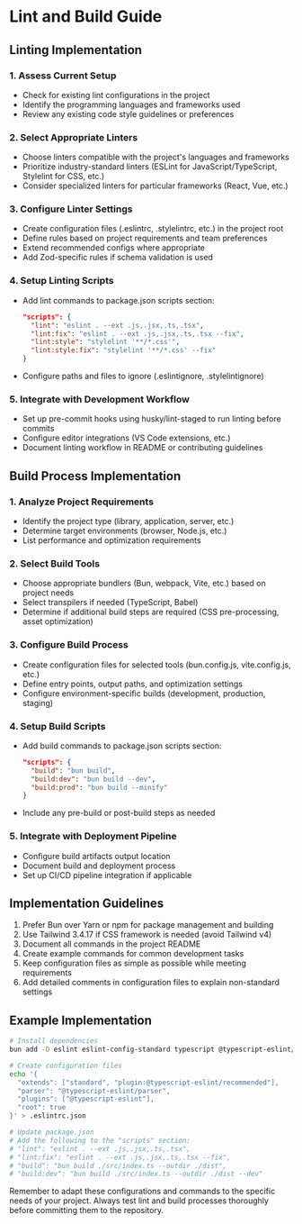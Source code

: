 # Lint and Build Guide

## Linting Implementation

### 1. Assess Current Setup
- Check for existing lint configurations in the project
- Identify the programming languages and frameworks used
- Review any existing code style guidelines or preferences

### 2. Select Appropriate Linters
- Choose linters compatible with the project's languages and frameworks
- Prioritize industry-standard linters (ESLint for JavaScript/TypeScript, Stylelint for CSS, etc.)
- Consider specialized linters for particular frameworks (React, Vue, etc.)

### 3. Configure Linter Settings
- Create configuration files (.eslintrc, .stylelintrc, etc.) in the project root
- Define rules based on project requirements and team preferences
- Extend recommended configs where appropriate
- Add Zod-specific rules if schema validation is used

### 4. Setup Linting Scripts
- Add lint commands to package.json scripts section:
  ```json
  "scripts": {
    "lint": "eslint . --ext .js,.jsx,.ts,.tsx",
    "lint:fix": "eslint . --ext .js,.jsx,.ts,.tsx --fix",
    "lint:style": "stylelint '**/*.css'",
    "lint:style:fix": "stylelint '**/*.css' --fix"
  }
  ```
- Configure paths and files to ignore (.eslintignore, .stylelintignore)

### 5. Integrate with Development Workflow
- Set up pre-commit hooks using husky/lint-staged to run linting before commits
- Configure editor integrations (VS Code extensions, etc.)
- Document linting workflow in README or contributing guidelines

## Build Process Implementation

### 1. Analyze Project Requirements
- Identify the project type (library, application, server, etc.)
- Determine target environments (browser, Node.js, etc.)
- List performance and optimization requirements

### 2. Select Build Tools
- Choose appropriate bundlers (Bun, webpack, Vite, etc.) based on project needs
- Select transpilers if needed (TypeScript, Babel)
- Determine if additional build steps are required (CSS pre-processing, asset optimization)

### 3. Configure Build Process
- Create configuration files for selected tools (bun.config.js, vite.config.js, etc.)
- Define entry points, output paths, and optimization settings
- Configure environment-specific builds (development, production, staging)

### 4. Setup Build Scripts
- Add build commands to package.json scripts section:
  ```json
  "scripts": {
    "build": "bun build",
    "build:dev": "bun build --dev",
    "build:prod": "bun build --minify"
  }
  ```
- Include any pre-build or post-build steps as needed

### 5. Integrate with Deployment Pipeline
- Configure build artifacts output location
- Document build and deployment process
- Set up CI/CD pipeline integration if applicable

## Implementation Guidelines

1. Prefer Bun over Yarn or npm for package management and building
2. Use Tailwind 3.4.17 if CSS framework is needed (avoid Tailwind v4)
3. Document all commands in the project README
4. Create example commands for common development tasks
5. Keep configuration files as simple as possible while meeting requirements
6. Add detailed comments in configuration files to explain non-standard settings

## Example Implementation

```bash
# Install dependencies
bun add -D eslint eslint-config-standard typescript @typescript-eslint/parser @typescript-eslint/eslint-plugin

# Create configuration files
echo '{
  "extends": ["standard", "plugin:@typescript-eslint/recommended"],
  "parser": "@typescript-eslint/parser",
  "plugins": ["@typescript-eslint"],
  "root": true
}' > .eslintrc.json

# Update package.json
# Add the following to the "scripts" section:
# "lint": "eslint . --ext .js,.jsx,.ts,.tsx",
# "lint:fix": "eslint . --ext .js,.jsx,.ts,.tsx --fix",
# "build": "bun build ./src/index.ts --outdir ./dist",
# "build:dev": "bun build ./src/index.ts --outdir ./dist --dev"
```

Remember to adapt these configurations and commands to the specific needs of your project. Always test lint and build processes thoroughly before committing them to the repository. 